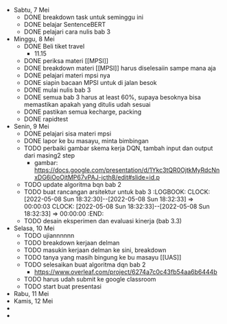 - Sabtu, 7 Mei
	- DONE breakdown task untuk seminggu ini
	- DONE belajar SentenceBERT
	- DONE pelajari cara nulis bab 3
- Minggu, 8 Mei
	- DONE  Beli tiket travel
		- 11.15
	- DONE periksa materi [[MPSI]]
	- DONE breakdown materi [[MPSI]] harus diselesaiin sampe mana aja
	- DONE pelajari materi mpsi nya
	- DONE siapin bacaan MPSI untuk di jalan besok
	- DONE mulai nulis bab 3
	- DONE semua bab 3 harus at least 60%, supaya besoknya bisa memastikan apakah yang ditulis udah sesuai
	- DONE pastikan semua kecharge, packing
	- DONE rapidtest
- Senin, 9 Mei
	- DONE pelajari sisa materi mpsi
	- DONE lapor ke bu masayu, minta bimbingan
	- TODO perbaiki gambar skema kerja DQN, tambah input dan output dari masing2 step
		- gambar: https://docs.google.com/presentation/d/1Ykc3tQR0OjtkMyRdcNnxDG6iOoOjtMP67vPAJ-jcth8/edit#slide=id.p
	- TODO update algoritma bqn bab 2
	- TODO buat rancangan arsitektur untuk bab 3
	  :LOGBOOK:
	  CLOCK: [2022-05-08 Sun 18:32:30]--[2022-05-08 Sun 18:32:33] =>  00:00:03
	  CLOCK: [2022-05-08 Sun 18:32:33]--[2022-05-08 Sun 18:32:33] =>  00:00:00
	  :END:
	- TODO desain eksperimen dan evaluasi kinerja (bab 3.3)
- Selasa, 10 Mei
	- TODO ujiannnnnn
	- TODO breakdown kerjaan delman
	- TODO masukin kerjaan delman ke sini, breakdown
	- TODO tanya yang masih bingung ke bu masayu [[UAS]]
	- TODO selesaikan buat algoritma dqn bab 2
		- https://www.overleaf.com/project/6274a7c0c43fb54aa6b6444b
	- TODO harus udah submit ke google classroom
	- TODO start buat presentasi
- Rabu, 11 Mei
- Kamis, 12 Mei
-
-